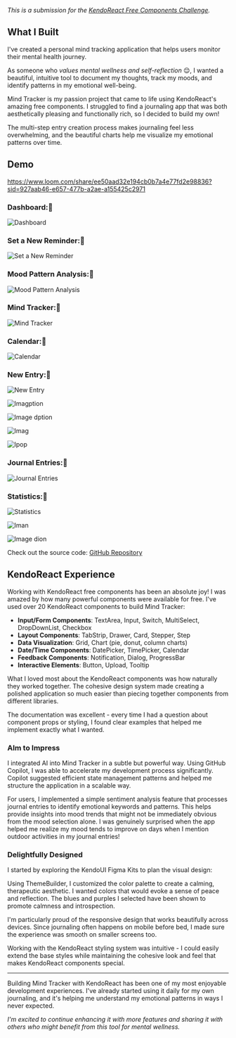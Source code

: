 *This is a submission for the [KendoReact Free Components Challenge](https://dev.to/challenges/kendoreact).*

## What I Built

I've created a personal mind tracking application that helps users monitor their mental health journey. 

As someone who _values mental wellness and self-reflection_ 😌, I wanted a beautiful, intuitive tool to document my thoughts, track my moods, and identify patterns in my emotional well-being.

Mind Tracker is my passion project that came to life using KendoReact's amazing free components. I struggled to find a journaling app that was both aesthetically pleasing and functionally rich, so I decided to build my own! 

The multi-step entry creation process makes journaling feel less overwhelming, and the beautiful charts help me visualize my emotional patterns over time.

## Demo

https://www.loom.com/share/ee50aad32e194cb0b7a4e77fd2e98836?sid=927aab46-e657-477b-a2ae-a155425c2971 

### Dashboard:🔽
![Dashboard](https://dev-to-uploads.s3.amazonaws.com/uploads/articles/ztsq6rr8vryg7zolb32j.png)

### Set a New Reminder:🔽
![Set a New Reminder](https://dev-to-uploads.s3.amazonaws.com/uploads/articles/8jt2czsceg3u38hn367b.png)

### Mood Pattern Analysis:🔽
![Mood Pattern Analysis](https://dev-to-uploads.s3.amazonaws.com/uploads/articles/jixcpfleau934o90ndfd.png)

### Mind Tracker:🔽
![Mind Tracker](https://dev-to-uploads.s3.amazonaws.com/uploads/articles/t3kf1li8jrtrgpsnqfyl.png)

### Calendar:🔽
![Calendar](https://dev-to-uploads.s3.amazonaws.com/uploads/articles/geix50l4ajcstjqu0syp.png)

### New Entry:🔽
![New Entry](https://dev-to-uploads.s3.amazonaws.com/uploads/articles/jqskeudoop1ty9m1cafp.png)



![Imagption](https://dev-to-uploads.s3.amazonaws.com/uploads/articles/4rllijgr4lhb4ou2sdzu.png)

![Image dption](https://dev-to-uploads.s3.amazonaws.com/uploads/articles/kuxhiwdfl9zwwrrp4ypc.png)

![Imag](https://dev-to-uploads.s3.amazonaws.com/uploads/articles/5hecy3j1wlmebm0ylgsb.png)

![Ipop](https://dev-to-uploads.s3.amazonaws.com/uploads/articles/s8eqly3htzwjz4uphguc.png)

### Journal Entries:🔽
![Journal Entries](https://dev-to-uploads.s3.amazonaws.com/uploads/articles/8a3m0sftn3yatixv0721.png)


### Statistics:🔽
![Statistics](https://dev-to-uploads.s3.amazonaws.com/uploads/articles/clylsqown8hhg370c0yj.png)


![Iman](https://dev-to-uploads.s3.amazonaws.com/uploads/articles/ndbiqzj4ib6k8dx9hqnl.png)


![Image dion](https://dev-to-uploads.s3.amazonaws.com/uploads/articles/1awn0707lr71edsmbr5g.png)














Check out the source code: [GitHub Repository](https://github.com/AniruddhaAdak/Mind-Tracker/edit/main/Kendo/mind-tracker)

## KendoReact Experience

Working with KendoReact free components has been an absolute joy! I was amazed by how many powerful components were available for free. I've used over 20 KendoReact components to build Mind Tracker:

- **Input/Form Components**: TextArea, Input, Switch, MultiSelect, DropDownList, Checkbox
- **Layout Components**: TabStrip, Drawer, Card, Stepper, Step
- **Data Visualization**: Grid, Chart (pie, donut, column charts)
- **Date/Time Components**: DatePicker, TimePicker, Calendar
- **Feedback Components**: Notification, Dialog, ProgressBar
- **Interactive Elements**: Button, Upload, Tooltip

What I loved most about the KendoReact components was how naturally they worked together. The cohesive design system made creating a polished application so much easier than piecing together components from different libraries.

The documentation was excellent - every time I had a question about component props or styling, I found clear examples that helped me implement exactly what I wanted.

### AIm to Impress

I integrated AI into Mind Tracker in a subtle but powerful way. Using GitHub Copilot, I was able to accelerate my development process significantly. Copilot suggested efficient state management patterns and helped me structure the application in a scalable way.

For users, I implemented a simple sentiment analysis feature that processes journal entries to identify emotional keywords and patterns. This helps provide insights into mood trends that might not be immediately obvious from the mood selection alone. I was genuinely surprised when the app helped me realize my mood tends to improve on days when I mention outdoor activities in my journal entries!

### Delightfully Designed

I started by exploring the KendoUI Figma Kits to plan the visual design:


Using ThemeBuilder, I customized the color palette to create a calming, therapeutic aesthetic. I wanted colors that would evoke a sense of peace and reflection. The blues and purples I selected have been shown to promote calmness and introspection.

I'm particularly proud of the responsive design that works beautifully across devices. Since journaling often happens on mobile before bed, I made sure the experience was smooth on smaller screens too.

Working with the KendoReact styling system was intuitive - I could easily extend the base styles while maintaining the cohesive look and feel that makes KendoReact components special.

---

Building Mind Tracker with KendoReact has been one of my most enjoyable development experiences. I've already started using it daily for my own journaling, and it's helping me understand my emotional patterns in ways I never expected. 

_I'm excited to continue enhancing it with more features and sharing it with others who might benefit from this tool for mental wellness._

